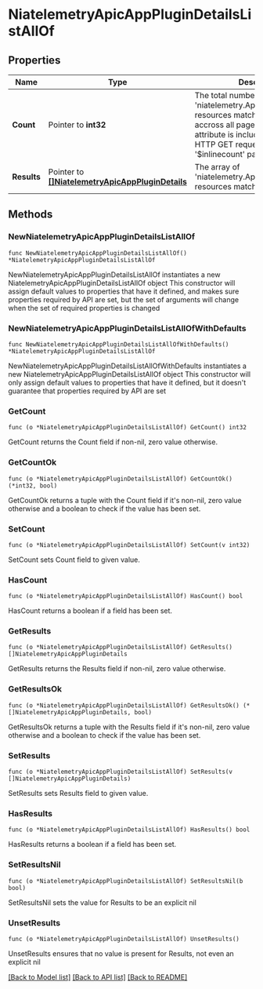 # NiatelemetryApicAppPluginDetailsListAllOf

## Properties

Name | Type | Description | Notes
------------ | ------------- | ------------- | -------------
**Count** | Pointer to **int32** | The total number of &#39;niatelemetry.ApicAppPluginDetails&#39; resources matching the request, accross all pages. The &#39;Count&#39; attribute is included when the HTTP GET request includes the &#39;$inlinecount&#39; parameter. | [optional] 
**Results** | Pointer to [**[]NiatelemetryApicAppPluginDetails**](NiatelemetryApicAppPluginDetails.md) | The array of &#39;niatelemetry.ApicAppPluginDetails&#39; resources matching the request. | [optional] 

## Methods

### NewNiatelemetryApicAppPluginDetailsListAllOf

`func NewNiatelemetryApicAppPluginDetailsListAllOf() *NiatelemetryApicAppPluginDetailsListAllOf`

NewNiatelemetryApicAppPluginDetailsListAllOf instantiates a new NiatelemetryApicAppPluginDetailsListAllOf object
This constructor will assign default values to properties that have it defined,
and makes sure properties required by API are set, but the set of arguments
will change when the set of required properties is changed

### NewNiatelemetryApicAppPluginDetailsListAllOfWithDefaults

`func NewNiatelemetryApicAppPluginDetailsListAllOfWithDefaults() *NiatelemetryApicAppPluginDetailsListAllOf`

NewNiatelemetryApicAppPluginDetailsListAllOfWithDefaults instantiates a new NiatelemetryApicAppPluginDetailsListAllOf object
This constructor will only assign default values to properties that have it defined,
but it doesn't guarantee that properties required by API are set

### GetCount

`func (o *NiatelemetryApicAppPluginDetailsListAllOf) GetCount() int32`

GetCount returns the Count field if non-nil, zero value otherwise.

### GetCountOk

`func (o *NiatelemetryApicAppPluginDetailsListAllOf) GetCountOk() (*int32, bool)`

GetCountOk returns a tuple with the Count field if it's non-nil, zero value otherwise
and a boolean to check if the value has been set.

### SetCount

`func (o *NiatelemetryApicAppPluginDetailsListAllOf) SetCount(v int32)`

SetCount sets Count field to given value.

### HasCount

`func (o *NiatelemetryApicAppPluginDetailsListAllOf) HasCount() bool`

HasCount returns a boolean if a field has been set.

### GetResults

`func (o *NiatelemetryApicAppPluginDetailsListAllOf) GetResults() []NiatelemetryApicAppPluginDetails`

GetResults returns the Results field if non-nil, zero value otherwise.

### GetResultsOk

`func (o *NiatelemetryApicAppPluginDetailsListAllOf) GetResultsOk() (*[]NiatelemetryApicAppPluginDetails, bool)`

GetResultsOk returns a tuple with the Results field if it's non-nil, zero value otherwise
and a boolean to check if the value has been set.

### SetResults

`func (o *NiatelemetryApicAppPluginDetailsListAllOf) SetResults(v []NiatelemetryApicAppPluginDetails)`

SetResults sets Results field to given value.

### HasResults

`func (o *NiatelemetryApicAppPluginDetailsListAllOf) HasResults() bool`

HasResults returns a boolean if a field has been set.

### SetResultsNil

`func (o *NiatelemetryApicAppPluginDetailsListAllOf) SetResultsNil(b bool)`

 SetResultsNil sets the value for Results to be an explicit nil

### UnsetResults
`func (o *NiatelemetryApicAppPluginDetailsListAllOf) UnsetResults()`

UnsetResults ensures that no value is present for Results, not even an explicit nil

[[Back to Model list]](../README.md#documentation-for-models) [[Back to API list]](../README.md#documentation-for-api-endpoints) [[Back to README]](../README.md)


